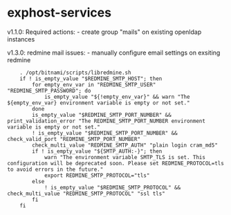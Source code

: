 # exphost-services

v1.1.0:
  Required actions:
    - create group "mails" on existing openldap instances


v1.3.0:
  redmine mail issues:
    - manually configure email settings on exsiting redmine
```
    . /opt/bitnami/scripts/libredmine.sh
    if ! is_empty_value "$REDMINE_SMTP_HOST"; then
        for empty_env_var in "REDMINE_SMTP_USER" "REDMINE_SMTP_PASSWORD"; do
            is_empty_value "${!empty_env_var}" && warn "The ${empty_env_var} environment variable is empty or not set."
        done
        is_empty_value "$REDMINE_SMTP_PORT_NUMBER" && print_validation_error "The REDMINE_SMTP_PORT_NUMBER environment variable is empty or not set."
        ! is_empty_value "$REDMINE_SMTP_PORT_NUMBER" && check_valid_port "REDMINE_SMTP_PORT_NUMBER"
        check_multi_value "REDMINE_SMTP_AUTH" "plain login cram_md5"
        if ! is_empty_value "${SMTP_AUTH:-}"; then
            warn "The environment variable SMTP_TLS is set. This configuration will be deprecated soon. Please set REDMINE_PROTOCOL=tls to avoid errors in the future."
            export REDMINE_SMTP_PROTOCOL="tls"
        else
            ! is_empty_value "$REDMINE_SMTP_PROTOCOL" && check_multi_value "REDMINE_SMTP_PROTOCOL" "ssl tls"
        fi
    fi    
```
